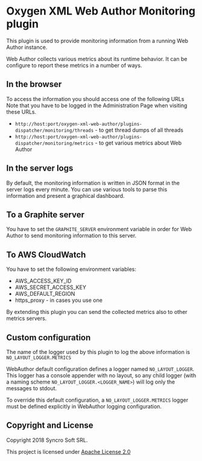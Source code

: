 Oxygen XML Web Author Monitoring plugin
=======================================

This plugin is used to provide monitoring information from a running Web Author instance.

Web Author collects various metrics about its runtime behavior. It can be configure to report these metrics in a number of ways.

In the browser
--------------

To access the information you should access one of the following URLs Note that you have to be logged in the Administration Page when visiting these URLs.
  - `http://host:port/oxygen-xml-web-author/plugins-dispatcher/monitoring/threads` - to get thread dumps of all threads
  - `http://host:port/oxygen-xml-web-author/plugins-dispatcher/monitoring/metrics` - to get various metrics about Web Author
  
In the server logs
------------------

By default, the monitoring information is written in JSON format in the server logs every minute. You can use various tools to 
parse this information and present a graphical dashboard.


To a Graphite server
--------------------

You have to set the `GRAPHITE_SERVER` environment variable in order for Web Author to send monitoring information to this server.

To AWS CloudWatch
-----------------

You have to set the following environment variables:

- AWS_ACCESS_KEY_ID
- AWS_SECRET_ACCESS_KEY
- AWS_DEFAULT_REGION
- https_proxy - in cases you use one 

By extending this plugin you can send the collected metrics also to other metrics servers.


Custom configuration
-----------------
The name of the logger used by this plugin to log the above information is ``NO_LAYOUT_LOGGER.METRICS``

WebAuthor default configuration defines a logger named ``NO_LAYOUT_LOGGER``. This logger has a console appender with no layout, so 
any child logger (with a naming scheme ``NO_LAYOUT_LOGGER.<LOGGER_NAME>``) will log only the messages to stdout.

To override this default configuration, a ``NO_LAYOUT_LOGGER.METRICS`` logger must be defined explicitly in WebAuthor logging configuration. 

Copyright and License
---------------------
Copyright 2018 Syncro Soft SRL.

This project is licensed under [Apache License 2.0](https://github.com/oxygenxml/web-author-monitoring-plugin/blob/master/LICENSE)
